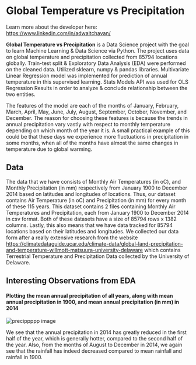 # Global Temperature vs Precipitation

Learn more about the developer here: https://www.linkedin.com/in/adwaitchavan/

**Global Temperature vs Precipitation** is a Data Science project with the goal to learn Machine Learning & Data Science via Python. The project uses data on global temperature and precipitation collected from 85794 locations globally. Train-test split & Exploratory Data Analysis (EDA) were performed on the cleaned data. Utilized sklearn, numpy & pandas libraries. Multivariate Linear Regression model was implemented for prediction of annual temperature in this supervised learning. Stats Models API was used for OLS Regression Results in order to analyze & conclude relationship between the two entities.  

The features of the model are each of the months of January, February, March, April, May, June, July, August, September, October, November, and December. The reason for choosing these features is because the trends in annual precipitation vary vastly with respect to monthly temperature depending on which month of the year it is. 
A small practical example of this could be that these days we experience more fluctuations in precipitation in some months, when all of the months have almost the same changes in temperature due to global warming.

## Data
The data that we have consists of Monthly Air Temperatures (in oC), and Monthly Precipitation (in mm) respectively from January 1900 to December 2014 based on latitudes and longitudes of locations. Thus, our dataset contains Air Temperature (in oC) and Precipitation (in mm) for every month of these 115 years.
This dataset contains 2 files containing Monthly Air Temperatures and Precipitation, each from January 1900 to December 2014 in csv format.
Both of these datasets have a size of 85794 rows x 1382 columns. Lastly, this also means that we have data tracked for 85794 locations based on their latitudes and longitudes. We collected our data form after a really extensive research from the website https://climatedataguide.ucar.edu/climate-data/global-land-precipitation-and-temperature-willmott-matsuura-university-delaware which contains Terrestrial Temperature and Precipitation Data collected by the University of Delaware. 

## Interesting Observations from EDA
#### Plotting the mean annual precipitation of all years, along with mean annual precipitation in 1900, and mean annual precipitation (in mm) in 2014

![precippppp image](https://user-images.githubusercontent.com/57969397/123930935-cd047100-d955-11eb-843b-26d77caf80b9.png)

We see that the annual precipitation in 2014 has greatly reduced in the first half of the year, which is generally hotter, compared to the second half of the year. Also, from the months of August to December in 2014, we again see that the rainfall has indeed decreased compared to mean rainfall and rainfall in 1900.

